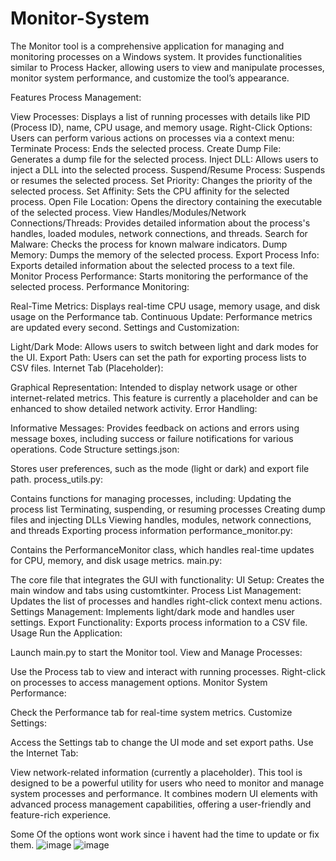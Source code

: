 # Monitor-System
The Monitor tool is a comprehensive application for managing and monitoring processes on a Windows system. It provides functionalities similar to Process Hacker, allowing users to view and manipulate processes, monitor system performance, and customize the tool’s appearance.


Features
Process Management:

View Processes: Displays a list of running processes with details like PID (Process ID), name, CPU usage, and memory usage.
Right-Click Options: Users can perform various actions on processes via a context menu:
Terminate Process: Ends the selected process.
Create Dump File: Generates a dump file for the selected process.
Inject DLL: Allows users to inject a DLL into the selected process.
Suspend/Resume Process: Suspends or resumes the selected process.
Set Priority: Changes the priority of the selected process.
Set Affinity: Sets the CPU affinity for the selected process.
Open File Location: Opens the directory containing the executable of the selected process.
View Handles/Modules/Network Connections/Threads: Provides detailed information about the process's handles, loaded modules, network connections, and threads.
Search for Malware: Checks the process for known malware indicators.
Dump Memory: Dumps the memory of the selected process.
Export Process Info: Exports detailed information about the selected process to a text file.
Monitor Process Performance: Starts monitoring the performance of the selected process.
Performance Monitoring:

Real-Time Metrics: Displays real-time CPU usage, memory usage, and disk usage on the Performance tab.
Continuous Update: Performance metrics are updated every second.
Settings and Customization:

Light/Dark Mode: Allows users to switch between light and dark modes for the UI.
Export Path: Users can set the path for exporting process lists to CSV files.
Internet Tab (Placeholder):

Graphical Representation: Intended to display network usage or other internet-related metrics. This feature is currently a placeholder and can be enhanced to show detailed network activity.
Error Handling:

Informative Messages: Provides feedback on actions and errors using message boxes, including success or failure notifications for various operations.
Code Structure
settings.json:

Stores user preferences, such as the mode (light or dark) and export file path.
process_utils.py:

Contains functions for managing processes, including:
Updating the process list
Terminating, suspending, or resuming processes
Creating dump files and injecting DLLs
Viewing handles, modules, network connections, and threads
Exporting process information
performance_monitor.py:

Contains the PerformanceMonitor class, which handles real-time updates for CPU, memory, and disk usage metrics.
main.py:

The core file that integrates the GUI with functionality:
UI Setup: Creates the main window and tabs using customtkinter.
Process List Management: Updates the list of processes and handles right-click context menu actions.
Settings Management: Implements light/dark mode and handles user settings.
Export Functionality: Exports process information to a CSV file.
Usage
Run the Application:

Launch main.py to start the Monitor tool.
View and Manage Processes:

Use the Process tab to view and interact with running processes.
Right-click on processes to access management options.
Monitor System Performance:

Check the Performance tab for real-time system metrics.
Customize Settings:

Access the Settings tab to change the UI mode and set export paths.
Use the Internet Tab:

View network-related information (currently a placeholder).
This tool is designed to be a powerful utility for users who need to monitor and manage system processes and performance. It combines modern UI elements with advanced process management capabilities, offering a user-friendly and feature-rich experience.

Some Of the options wont work since i havent had the time to update or fix them. 
![image](https://github.com/user-attachments/assets/3f5d19fa-4351-44f8-9f33-4d9eac69a6ea)
![image](https://github.com/user-attachments/assets/9cb2477d-9788-4c2d-8f10-6bd45bab81ce)
